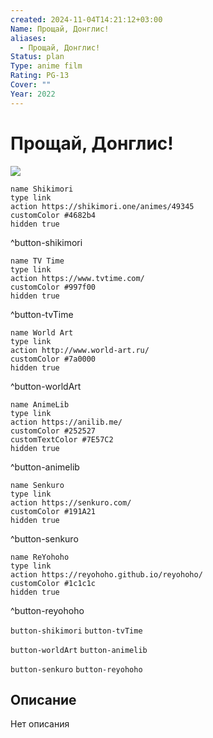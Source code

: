 ```yaml
---
created: 2024-11-04T14:21:12+03:00
Name: Прощай, Донглис!
aliases:
  - Прощай, Донглис!
Status: plan
Type: anime film
Rating: PG-13
Cover: ""
Year: 2022
---
```


# Прощай, Донглис!

![](https://nyaa.shikimori.one/uploads/poster/animes/49345/5e48b69e74a53a144b208ff269616abe.jpeg)

```button
name Shikimori
type link
action https://shikimori.one/animes/49345
customColor #4682b4
hidden true
```
^button-shikimori

```button
name TV Time
type link
action https://www.tvtime.com/
customColor #997f00
hidden true
```
^button-tvTime

```button
name World Art
type link
action http://www.world-art.ru/
customColor #7a0000
hidden true
```
^button-worldArt

```button
name AnimeLib
type link
action https://anilib.me/
customColor #252527
customTextColor #7E57C2
hidden true
```
^button-animelib

```button
name Senkuro
type link
action https://senkuro.com/
customColor #191A21
hidden true
```
^button-senkuro

```button
name ReYohoho
type link
action https://reyohoho.github.io/reyohoho/
customColor #1c1c1c
hidden true
```
^button-reyohoho

`button-shikimori` `button-tvTime`

`button-worldArt` `button-animelib`

`button-senkuro` `button-reyohoho`

## Описание

Нет описания

